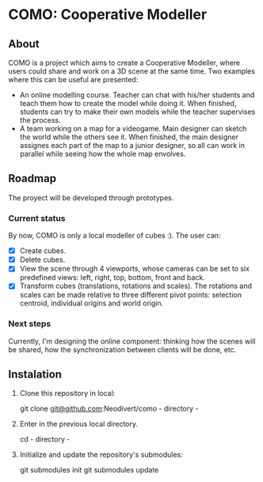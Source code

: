 COMO: Cooperative Modeller
====

## About
COMO is a project which aims to create a Cooperative Modeller, where users could share and work on a 3D scene at the same time. Two examples where this can be useful are presented:
* An online modelling course. Teacher can chat with his/her students and teach them how to create the model while doing it. When finished, students can try to make their own models while the teacher supervises the process.
* A team working on a map for a videogame. Main designer can sketch the world while the others see it. When finished, the main designer assignes each part of the map to a junior designer, so all can work in parallel while seeing how the whole map envolves.

## Roadmap
The proyect will be developed through prototypes.

### Current status
By now, COMO is only a local modeller of cubes :). The user can:
- [X] Create cubes.
- [X] Delete cubes.
- [X] View the scene through 4 viewports, whose cameras can be set to six predefined views: left, right, top, bottom, front and back. 
- [X] Transform cubes (translations, rotations and scales). The rotations and scales can be made relative to three different pivot points: selection centroid, individual origins and world origin.

### Next steps
Currently, I'm designing the online component: thinking how the scenes will be shared, how the synchronization between clients will be done, etc.

## Instalation
1. Clone this repository in local:

	git clone git@github.com:Neodivert/como - directory -

2.  Enter in the previous local directory.

	cd - directory -

3. Initialize and update the repository's submodules:

	git submodules init
	git submodules update
